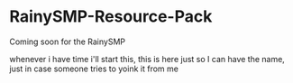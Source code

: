 # RainySMP-Resource-Pack
Coming soon for the RainySMP

whenever i have time i'll start this, this is here just so I can have the name, just in case someone tries to yoink it from me
